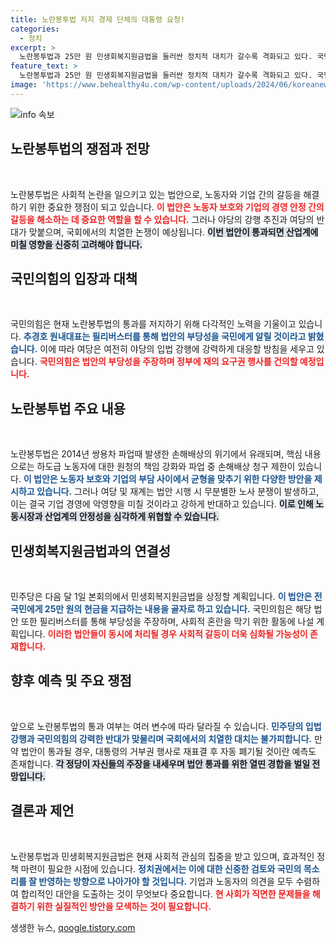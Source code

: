 ```yaml
---
title: 노란봉투법 저지 경제 단체의 대통령 요청!
categories:
  - 정치
excerpt: >
  노란봉투법과 25만 원 민생회복지원금법을 둘러싼 정치적 대치가 갈수록 격화되고 있다. 국민의힘은 필리버스터를 통해 야당의 강행을 저지할 계획이며, 재의요구권 행사도 시사하고 있다. 과연 이 법안들은 어떤 운명을 맞이할까? 클릭하여 자세히 알아보세요!
feature_text: >
  노란봉투법과 25만 원 민생회복지원금법을 둘러싼 정치적 대치가 갈수록 격화되고 있다. 국민의힘은 필리버스터를 통해 야당의 강행을 저지할 계획이며, 재의요구권 행사도 시사하고 있다. 과연 이 법안들은 어떤 운명을 맞이할까? 클릭하여 자세히 알아보세요!
image: 'https://www.behealthy4u.com/wp-content/uploads/2024/06/koreanews.jpg'
---
```


<p><img src="https://www.behealthy4u.com/wp-content/uploads/2024/06/koreanews.jpg" alt="info 속보" /></p>

<h2 data-ke-size="size26">노란봉투법의 쟁점과 전망</h2>

<p data-ke-size="size16">&nbsp;</p>

<p>노란봉투법은 사회적 논란을 일으키고 있는 법안으로, 노동자와 기업 간의 갈등을 해결하기 위한 중요한 쟁점이 되고 있습니다. <b><span style="color: #ee2323;">이 법안은 노동자 보호와 기업의 경영 안정 간의 갈등을 해소하는 데 중요한 역할을 할 수 있습니다.</span></b> 그러나 야당의 강행 추진과 여당의 반대가 맞붙으며, 국회에서의 치열한 논쟁이 예상됩니다. <b><span style="background-color: #21538527;">이번 법안이 통과되면 산업계에 미칠 영향을 신중히 고려해야 합니다.</span></b> </p>

<h2 data-ke-size="size26">국민의힘의 입장과 대책</h2>

<p data-ke-size="size16">&nbsp;</p>

<p>국민의힘은 현재 노란봉투법의 통과를 저지하기 위해 다각적인 노력을 기울이고 있습니다. <b><span style="color: #1a5490;">추경호 원내대표는 필리버스터를 통해 법안의 부당성을 국민에게 알릴 것이라고 밝혔습니다.</span></b> 이에 따라 여당은 여전히 야당의 입법 강행에 강력하게 대응할 방침을 세우고 있습니다. <b><span style="color: #ee2323;">국민의힘은 법안의 부당성을 주장하며 정부에 재의 요구권 행사를 건의할 예정입니다.</span></b></p>

<h2 data-ke-size="size26">노란봉투법 주요 내용</h2>

<p data-ke-size="size16">&nbsp;</p>

<p>노란봉투법은 2014년 쌍용차 파업때 발생한 손해배상의 위기에서 유래되며, 핵심 내용으로는 하도급 노동자에 대한 원청의 책임 강화와 파업 중 손해배상 청구 제한이 있습니다. <b><span style="color: #1a5490;">이 법안은 노동자 보호와 기업의 부담 사이에서 균형을 맞추기 위한 다양한 방안을 제시하고 있습니다.</span></b> 그러나 여당 및 재계는 법안 시행 시 무분별한 노사 분쟁이 발생하고, 이는 결국 기업 경영에 악영향을 미칠 것이라고 강하게 반대하고 있습니다. <b><span style="background-color: #21538527;">이로 인해 노동시장과 산업계의 안정성을 심각하게 위협할 수 있습니다.</span></b></p>

<h2 data-ke-size="size26">민생회복지원금법과의 연결성</h2>

<p data-ke-size="size16">&nbsp;</p>

<p>민주당은 다음 달 1일 본회의에서 민생회복지원금법을 상정할 계획입니다. <b><span style="color: #1a5490;">이 법안은 전 국민에게 25만 원의 현금을 지급하는 내용을 골자로 하고 있습니다.</span></b> 국민의힘은 해당 법안 또한 필리버스터를 통해 부당성을 주장하며, 사회적 혼란을 막기 위한 활동에 나설 계획입니다. <b><span style="color: #ee2323;">이러한 법안들이 동시에 처리될 경우 사회적 갈등이 더욱 심화될 가능성이 존재합니다.</span></b></p>

<h2 data-ke-size="size26">향후 예측 및 주요 쟁점</h2>

<p data-ke-size="size16">&nbsp;</p>

<p>앞으로 노란봉투법의 통과 여부는 여러 변수에 따라 달라질 수 있습니다. <b><span style="color: #1a5490;">민주당의 입법 강행과 국민의힘의 강력한 반대가 맞물리며 국회에서의 치열한 대치는 불가피합니다.</span></b> 만약 법안이 통과될 경우, 대통령의 거부권 행사로 재표결 후 자동 폐기될 것이란 예측도 존재합니다. <b><span style="background-color: #21538527;">각 정당이 자신들의 주장을 내세우며 법안 통과를 위한 열띤 경합을 벌일 전망입니다.</span></b></p>

<h2 data-ke-size="size26">결론과 제언</h2>

<p data-ke-size="size16">&nbsp;</p>

<p>노란봉투법과 민생회복지원금법은 현재 사회적 관심의 집중을 받고 있으며, 효과적인 정책 마련이 필요한 시점에 있습니다. <b><span style="color: #1a5490;">정치권에서는 이에 대한 신중한 검토와 국민의 목소리를 잘 반영하는 방향으로 나아가야 할 것입니다.</span></b> 기업과 노동자의 의견을 모두 수렴하여 합리적인 대안을 도출하는 것이 무엇보다 중요합니다. <b><span style="color: #ee2323;">현 사회가 직면한 문제들을 해결하기 위한 실질적인 방안을 모색하는 것이 필요합니다.</span></b></p>

<p data-ke-size="size16"></p>
생생한 뉴스, <a href="https://qoogle.tistory.com" rel="dofollow">qoogle.tistory.com</a>



